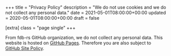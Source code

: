 +++
title = "Privacy Policy"
description = "We do not use cookies and we do not collect any personal data."
date = 2021-05-01T08:00:00+00:00
updated = 2020-05-01T08:00:00+00:00
draft = false

[extra]
class = "page single"
+++

From fdb-rs GitHub organization, we do not collect any personal
data. This website is hosted on [GitHub
Pages](https://pages.github.com/). Therefore you are also subject to
[GitHub Site
Policy](https://docs.github.com/en/pages/getting-started-with-github-pages/about-github-pages#data-collection).
